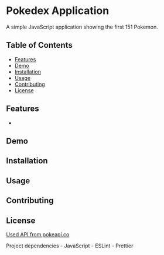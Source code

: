 # Pokedex Application

A simple JavaScript application showing the first 151 Pokemon.

## Table of Contents 
- [Features](#features)
- [Demo](#demo)
- [Installation](#installation)
- [Usage](#usage)
- [Contributing](#contributing)
- [License](#license)

## Features

- 


## Demo


## Installation


## Usage 


## Contributing


## License

[Used API from pokeapi.co](https://pokeapi.co/api/v2/pokemon/)

Project dependencies 
    - JavaScript 
    - ESLint
    - Prettier

